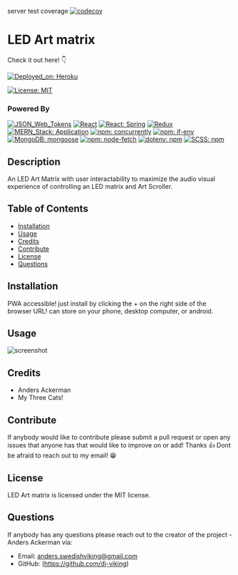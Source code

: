 server test coverage [![codecov](https://codecov.io/gh/Dj-Viking/LED-Art-matrix/branch/main/graph/badge.svg?token=6KIXEPI5DA)](https://codecov.io/gh/Dj-Viking/LED-Art-matrix)

# LED Art matrix

Check it out here! 👇

[![Deployed_on: Heroku](https://img.shields.io/badge/Deployed_on-Heroku-480087.svg)](https://led-matrices.herokuapp.com/)


[![License: MIT](https://img.shields.io/badge/License-MIT-blue.svg)](https://opensource.org/licenses/MIT)

### Powered By

 [![JSON_Web_Tokens](https://img.shields.io/badge/JSON_Web_Tokens-d9c709.svg)](https://github.com/auth0/node-jsonwebtoken) [![React](https://img.shields.io/badge/React-008783.svg)](https://github.com/facebook/react) [![React: Spring](https://img.shields.io/badge/React-Spring-480087.svg)](https://github.com/pmndrs/react-spring) [![Redux](https://img.shields.io/badge/Redux-0f0080.svg)](https://github.com/reduxjs/redux) [![MERN_Stack: Application](https://img.shields.io/badge/MERN_Stack-Application-0000ff.svg)](https://www.mongodb.com/mern-stack) [![npm: concurrently](https://img.shields.io/badge/npm-concurrently-ff0000.svg)](https://github.com/kimmobrunfeldt/concurrently) [![npm: if-env](https://img.shields.io/badge/npm-if_env-6600ff.svg)](https://github.com/ericclemmons/if-env) [![MongoDB: mongoose](https://img.shields.io/badge/MongoDB-mongoose-d98609.svg)](https://github.com/Automattic/mongoose) [![npm: node-fetch](https://img.shields.io/badge/npm-node_fetch-008783.svg)](https://github.com/node-fetch/node-fetch) [![dotenv: npm](https://img.shields.io/badge/dotenv-npm-0f0080.svg)](https://github.com/motdotla/dotenv) [![SCSS: npm](https://img.shields.io/badge/SCSS-ff36ee.svg)](https://sass-lang.com/) 

## Description 

An LED Art Matrix with user interactability to maximize the audio visual experience of controlling an LED matrix and Art Scroller.

## Table of Contents
* [Installation](#Installation)
* [Usage](#Usage)
* [Credits](#Credits)
* [Contribute](#Contribute)
* [License](#License)
* [Questions](#Questions)

## Installation

PWA accessible! just install by clicking the + on the right side of the browser URL! can store on your phone, desktop computer, or android. 

## Usage

![screenshot](./led-matrix-gif.gif)

## Credits

* Anders Ackerman
* My Three Cats!

## Contribute

If anybody would like to contribute please submit a pull request or open any issues that anyone has that would like to improve on or add! Thanks 👍 Dont be afraid to reach out to my email! 😁

## License

LED Art matrix is licensed under the MIT license.

## Questions

If anybody has any questions please reach out to the creator of the project - Anders Ackerman via:
* Email: anders.swedishviking@gmail.com
* GitHub: (https://github.com/dj-viking)
